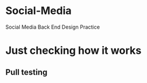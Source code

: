 # Social-Media
Social Media Back End Design Practice


# Just checking how it works
## Pull testing 
